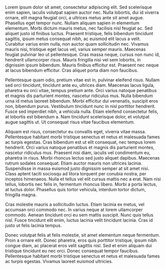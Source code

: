 Lorem ipsum dolor sit amet, consectetur adipiscing elit. Sed scelerisque enim sapien, iaculis volutpat sapien auctor nec. Nulla lobortis, dui id viverra ornare, elit magna feugiat orci, a ultrices metus ante sit amet augue. Phasellus eget tempor nunc. Nullam aliquam sapien in elementum elementum. Morbi dictum mauris metus, nec facilisis nisl feugiat ac. Sed aliquet justo id finibus luctus. Praesent tristique, felis bibendum tincidunt sagittis, ipsum metus consequat nibh, ac euismod elit lacus a velit. Curabitur varius enim nulla, non auctor quam sollicitudin nec. Vivamus mauris nisi, tristique eget lacus vel, varius semper mauris. Maecenas feugiat pulvinar leo ut pellentesque. Cras massa neque, cursus non nunc id, hendrerit ullamcorper risus. Mauris fringilla nisi vel sem lobortis, in dignissim ipsum bibendum. Mauris finibus efficitur est. Praesent nec neque at lacus bibendum efficitur. Cras aliquet porta diam non faucibus.

Pellentesque quam odio, pretium vitae est in, pulvinar eleifend risus. Nullam sed orci tincidunt, tincidunt ante eu, ultrices diam. Maecenas lacus ligula, pharetra eu orci vitae, tempus pretium ante. Orci varius natoque penatibus et magnis dis parturient montes, nascetur ridiculus mus. Nulla bibendum urna id metus laoreet bibendum. Morbi efficitur dui venenatis, suscipit eros non, bibendum purus. Vestibulum tincidunt nunc in nisl porttitor hendrerit. Fusce sed imperdiet nibh, a vehicula nulla. Etiam eleifend consectetur felis, at lobortis est bibendum a. Nam tincidunt scelerisque dolor, et volutpat augue sagittis ut. Ut consequat risus vitae faucibus elementum.

Aliquam est risus, consectetur eu convallis eget, viverra vitae massa. Pellentesque habitant morbi tristique senectus et netus et malesuada fames ac turpis egestas. Cras bibendum est ut elit consequat, nec tempus lorem hendrerit. Orci varius natoque penatibus et magnis dis parturient montes, nascetur ridiculus mus. Praesent nisi diam, iaculis vel condimentum eu, pharetra in risus. Morbi rhoncus lectus sed justo aliquet dapibus. Maecenas rutrum sodales consequat. Etiam auctor mauris non ultrices lacinia. Suspendisse in massa euismod justo dignissim semper at sit amet nisi. Class aptent taciti sociosqu ad litora torquent per conubia nostra, per inceptos himenaeos. Nulla et tellus vel elit cursus mattis nec a erat. Nam nisi tellus, lobortis nec felis in, fermentum rhoncus libero. Morbi a porta lectus, at luctus dolor. Phasellus quis tortor vehicula, interdum tortor dictum, fringilla magna.

Cras molestie mauris a sollicitudin luctus. Etiam lacinia ex metus, vel accumsan orci commodo nec. In varius neque at lorem ullamcorper commodo. Aenean tincidunt orci eu sem mattis suscipit. Nunc quis tellus nisl. Fusce tincidunt elit enim, luctus lacinia velit tincidunt lacinia. Cras id justo ut felis lacinia tempus.

Donec volutpat felis at felis molestie, sit amet elementum neque fermentum. Proin a ornare elit. Donec pharetra, eros quis porttitor tristique, ipsum nibh congue diam, ac placerat eros velit sagittis nisl. Sed et enim aliquam dui tristique tincidunt eu nec orci. Donec consequat tempor faucibus. Pellentesque habitant morbi tristique senectus et netus et malesuada fames ac turpis egestas. Vivamus laoreet euismod ultricies.